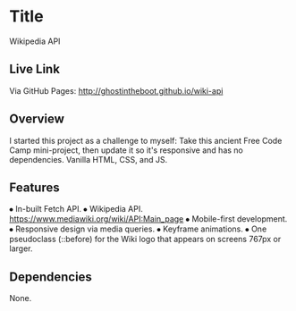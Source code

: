 # Title
Wikipedia API

## Live Link
Via GitHub Pages: http://ghostintheboot.github.io/wiki-api

## Overview
I started this project as a challenge to myself: Take this ancient Free Code Camp mini-project, then update it so it's responsive and has no dependencies. Vanilla HTML, CSS, and JS.

## Features
⦁	In-built Fetch API.
⦁	Wikipedia API. https://www.mediawiki.org/wiki/API:Main_page
⦁	Mobile-first development.
⦁	Responsive design via media queries.
⦁	Keyframe animations.
⦁	One pseudoclass (::before) for the Wiki logo that appears on screens 767px or larger.

## Dependencies
None.
